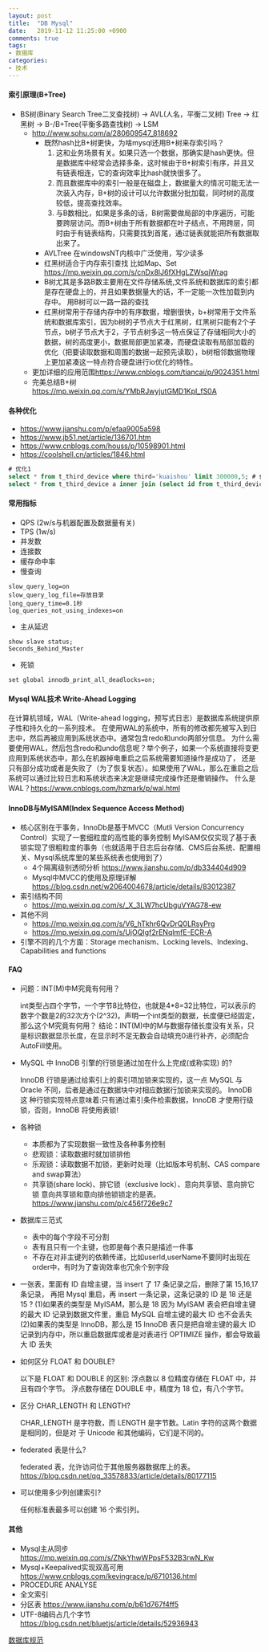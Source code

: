 ```yaml
---
layout: post
title:  "DB Mysql"
date:   2019-11-12 11:25:00 +0900
comments: true
tags:
- 数据库 
categories:
- 技术
---
```


#### 索引原理(B+Tree)
- BS树(Binary Search Tree二叉查找树) -> AVL(人名，平衡二叉树) Tree -> 红黑树 -> B-/B+Tree(平衡多路查找树) -> LSM
    - <http://www.sohu.com/a/280609547_818692>
      - 既然hash比B+树更快，为啥mysql还用B+树来存索引吗？
        1. 这和业务场景有关。如果只选一个数据，那确实是hash更快。但是数据库中经常会选择多条，这时候由于B+树索引有序，并且又有链表相连，它的查询效率比hash就快很多了。
        2. 而且数据库中的索引一般是在磁盘上，数据量大的情况可能无法一次装入内存，B+树的设计可以允许数据分批加载，同时树的高度较低，提高查找效率。
        3. 与B数相比，如果是多条的话，B树需要做局部的中序遍历，可能要跨层访问。而B+树由于所有数据都在叶子结点，不用跨层，同时由于有链表结构，只需要找到首尾，通过链表就能把所有数据取出来了。
      - AVLTree 在windowsNT内核中广泛使用，写少读多
      - 红黑树适合于内存索引查找 比如Map、Set <https://mp.weixin.qq.com/s/cnDx8lJ6fXHgLZWsqjWrag>
      - B树尤其是多路B数主要用在文件存储系统,文件系统和数据库的索引都是存在硬盘上的，并且如果数据量大的话，不一定能一次性加载到内存中。
        用B树可以一路一路的查找 
      - 红黑树常用于存储内存中的有序数据，增删很快，b+树常用于文件系统和数据库索引，因为b树的子节点大于红黑树，红黑树只能有2个子节点，b树子节点大于2，子节点树多这一特点保证了存储相同大小的数据，树的高度更小，数据局部更加紧凑，而硬盘读取有局部加载的优化（把要读取数据和周围的数据一起预先读取），b树相邻数据物理上更加紧凑这一特点符合硬盘进行io优化的特性。
    - 更加详细的应用范围<https://www.cnblogs.com/tiancai/p/9024351.html>
    - 完美总结B+树<https://mp.weixin.qq.com/s/YMbRJwyjutGMD1KpI_fS0A>

#### 各种优化
- <https://www.jianshu.com/p/efaa9005a598>
- <https://www.jb51.net/article/136701.htm>
- <https://www.cnblogs.com/houss/p/10598901.html>
- <https://coolshell.cn/articles/1846.html>
```sql
# 优化1
select * from t_third_device where third='kuaishou' limit 300000,5; # 优化前
select * from t_third_device a inner join (select id from t_third_device where third='kuaishou' limit 300000,5) b on a.id=b.id; # 优化后
```

#### 常用指标
- QPS   (2w/s与机器配置及数据量有关)
- TPS   (1w/s)
- 并发数
- 连接数
- 缓存命中率
- 慢查询
```
slow_query_log=on
slow_query_log_file=存放目录
long_query_time=0.1秒
log_queries_not_using_indexes=on
```
- 主从延迟 
```
show slave status;
Seconds_Behind_Master
```
- 死锁
```
set global innodb_print_all_deadlocks=on; 
```

#### Mysql WAL技术 Write-Ahead Logging
    
   在计算机领域，WAL（Write-ahead logging，预写式日志）是数据库系统提供原子性和持久化的一系列技术。
   在使用WAL的系统中，所有的修改都先被写入到日志中，然后再被应用到系统状态中。通常包含redo和undo两部分信息。
   为什么需要使用WAL，然后包含redo和undo信息呢？举个例子，如果一个系统直接将变更应用到系统状态中，那么在机器掉电重启之后系统需要知道操作是成功了，
   还是只有部分成功或者是失败了（为了恢复状态）。如果使用了WAL，那么在重启之后系统可以通过比较日志和系统状态来决定是继续完成操作还是撤销操作。 
   什么是WAL？<https://www.cnblogs.com/hzmark/p/wal.html>

#### InnoDB与MyISAM(Index Sequence Access Method)
- 核心区别在于事务，InnoDb是基于MVCC（Mutli Version Concurrency Control）实现了一套细粒度的高性能的事务控制
  MyISAM仅仅实现了基于表锁实现了很粗粒度的事务（也就适用于日志后台存储、CMS后台系统、配置相关、Mysql系统库里的某些系统表也使用到了）
    - 4个隔离级别透彻分析 <https://www.jianshu.com/p/db334404d909>
    - Mysql中MVCC的使用及原理详解 <https://blog.csdn.net/w2064004678/article/details/83012387>
- 索引结构不同
    - <https://mp.weixin.qq.com/s/_X_3LW7hcUbguVYAG78-ew>    
- 其他不同
    - <https://mp.weixin.qq.com/s/V6_hTkhr6QvDrQ0LRsyPrg>
    - <https://mp.weixin.qq.com/s/UjOQIgf2rENqlmfE-ECR-A>
- 引擎不同的几个方面：Storage mechanism、Locking levels、Indexing、Capabilities and functions

#### FAQ
- 问题：INT(M)中M究竟有何用？

    int类型占四个字节，一个字节8比特位，也就是4*8=32比特位，可以表示的数字个数是2的32次方个(2^32)。声明一个int类型的数据，长度便已经固定，那么这个M究竟有何用？
    结论：INT(M)中的M与数据存储长度没有关系，只是标识数据显示长度，在显示时不足无数会自动填充0进行补齐，必须配合AutoFill使用。
- MySQL 中 InnoDB 引擎的行锁是通过加在什么上完成(或称实现) 的?

    InnoDB 行锁是通过给索引上的索引项加锁来实现的，这一点 MySQL 与 Oracle 不同，后者是通过在数据块中对相应数据行加锁来实现的。
    InnoDB 这 种行锁实现特点意味着:只有通过索引条件检索数据，InnoDB 才使用行级 锁，否则，InnoDB 将使用表锁!
- 各种锁 
    - 本质都为了实现数据一致性及各种事务控制
    - 悲观锁：读取数据时就加锁排他
    - 乐观锁：读取数据不加锁，更新时处理（比如版本号机制、CAS compare and swap算法）
    - 共享锁(share lock)、排它锁（exclusive lock）、意向共享锁、意向排它锁 意向共享锁和意向排他锁锁定的是表。
        <https://www.jianshu.com/p/c456f726e9c7>
- 数据库三范式
    - 表中的每个字段不可分割
    - 表有且只有一个主键，也即是每个表只是描述一件事
    - 不存在对非主键列的依赖传递，比如userId,userName不要同时出现在order中，有时为了查询效率也冗余个别字段
- 一张表，里面有 ID 自增主键，当 insert 了 17 条记录之后，删除了第 15,16,17 条记录， 再把 Mysql 重启，再 insert 一条记录，这条记录的 ID 是 18 还是 15 ?
    (1)如果表的类型是 MyISAM，那么是 18
        因为 MyISAM 表会把自增主键的最大 ID 记录到数据文件里，重启 MySQL 自增主键的最大 ID 也不会丢失
    (2)如果表的类型是 InnoDB，那么是 15
        InnoDB 表只是把自增主键的最大 ID 记录到内存中，所以重启数据库或者是对表进行 OPTIMIZE 操作，都会导致最大 ID 丢失
- 如何区分 FLOAT 和 DOUBLE?
    
    以下是 FLOAT 和 DOUBLE 的区别:
    浮点数以 8 位精度存储在 FLOAT 中，并且有四个字节。 浮点数存储在 DOUBLE 中，精度为 18 位，有八个字节。
- 区分 CHAR_LENGTH 和 LENGTH?
    
    CHAR_LENGTH 是字符数，而 LENGTH 是字节数。Latin 字符的这两个数据是相同的，但是对 于 Unicode 和其他编码，它们是不同的。
- federated 表是什么?
    
    federated 表，允许访问位于其他服务器数据库上的表。
    <https://blog.csdn.net/qq_33578833/article/details/80177115>
    
- 可以使用多少列创建索引?

    任何标准表最多可以创建 16 个索引列。
    
#### 其他
- Mysql主从同步 <https://mp.weixin.qq.com/s/ZNkYhwWPpsF532B3rwN_Kw>
- Mysql+Keepalived实现双高可用 <https://www.cnblogs.com/kevingrace/p/6710136.html>
- PROCEDURE ANALYSE 
- 全文索引
- 分区表 <https://www.jianshu.com/p/b61d767f4ff5>
- UTF-8编码占几个字节 <https://blog.csdn.net/bluetjs/article/details/52936943>

[数据库规范](https://database.51cto.com/art/201910/604128.htm)